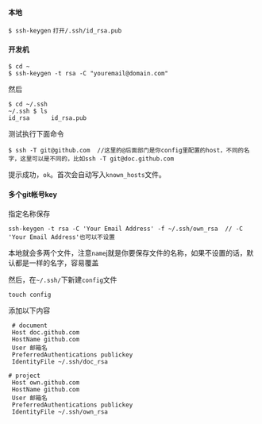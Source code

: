 #### 本地

`$ ssh-keygen`
`打开/.ssh/id_rsa.pub`

#### 开发机

```
$ cd ~
$ ssh-keygen -t rsa -C "youremail@domain.com"
```

然后
```
$ cd ~/.ssh
~/.ssh $ ls
id_rsa      id_rsa.pub
```
测试执行下面命令
```
$ ssh -T git@github.com  //这里的@后面部门是你config里配置的host，不同的名字，这里可以是不同的，比如ssh -T git@doc.github.com
```
提示成功，`ok`。首次会自动写入`known_hosts`文件。

#### 多个git帐号key
指定名称保存
```
ssh-keygen -t rsa -C 'Your Email Address' -f ~/.ssh/own_rsa  // -C 'Your Email Address'也可以不设置
```
本地就会多两个文件，注意`name`j就是你要保存文件的名称，如果不设置的话，默认都是一样的名字，容易覆盖

然后，在`~/.ssh/`下新建`config`文件
```
touch config
```
添加以下内容
```
 # document
 Host doc.github.com
 HostName github.com
 User 邮箱名
 PreferredAuthentications publickey
 IdentityFile ~/.ssh/doc_rsa

# project
 Host own.github.com
 HostName github.com
 User 邮箱名
 PreferredAuthentications publickey
 IdentityFile ~/.ssh/own_rsa

```
